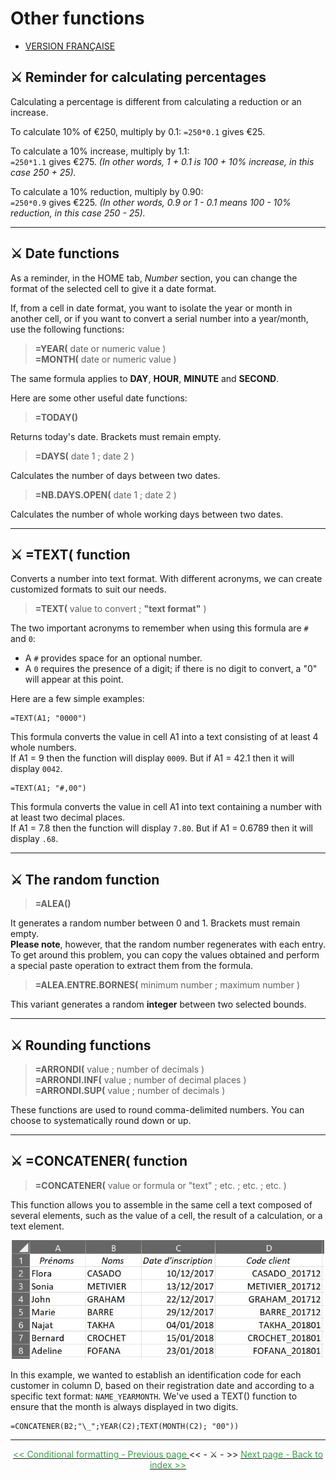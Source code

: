 # Other functions

* [VERSION FRANÇAISE](../fr/autres-fonctions.md)
  
## ⚔️ Reminder for calculating percentages

Calculating a percentage is different from calculating a reduction or an increase.

To calculate 10% of €250, multiply by 0.1: <code>=250\*0.1</code> gives €25.

To calculate a 10% increase, multiply by 1.1: <br>
  <code>=250\*1.1</code> gives €275. *(In other words, 1 + 0.1 is 100 + 10% increase, in this case 250 + 25).*

To calculate a 10% reduction, multiply by 0.90: <br>
  <code>=250\*0.9</code> gives €225. *(In other words, 0.9 or 1 - 0.1 means 100 - 10% reduction, in this case 250 - 25).*

* * *

## ⚔️ Date functions

As a reminder, in the HOME tab, *Number* section, you can change the format of the selected cell to give it a date format.

If, from a cell in date format, you want to isolate the year or month in another cell, or if you want to convert a serial number into a year/month, use the following functions:

> **=YEAR(** date or numeric value ) <br>
> **=MONTH(** date or numeric value ) 

The same formula applies to **DAY**, **HOUR**, **MINUTE** and **SECOND**.



Here are some other useful date functions:

> **=TODAY()**

Returns today's date. Brackets must remain empty.

> **=DAYS(** date 1 ; date 2 )

Calculates the number of days between two dates.

> **=NB.DAYS.OPEN(** date 1 ; date 2 )

Calculates the number of whole working days between two dates.

* * *

## ⚔️ =TEXT( function

Converts a number into text format. With different acronyms, we can create customized formats to suit our needs.

> **=TEXT(** value to convert ; **"**text format**"** ) 

The two important acronyms to remember when using this formula are <code>#</code> and <code>0</code>:

* A <code>#</code> provides space for an optional number. 
* A <code>0</code> requires the presence of a digit; if there is no digit to convert, a "0" will appear at this point.


Here are a few simple examples:

~~~
=TEXT(A1; "0000")
~~~

This formula converts the value in cell A1 into a text consisting of at least 4 whole numbers. <br>
If A1 = 9 then the function will display <code>0009</code>. But if A1 = 42.1 then it will display <code>0042</code>.

~~~
=TEXT(A1; "#,00")
~~~

This formula converts the value in cell A1 into text containing a number with at least two decimal places. <br>
If A1 = 7.8 then the function will display <code>7.80</code>. But if A1 = 0.6789 then it will display <code>.68</code>.


* * *

## ⚔️ The random function

> **=ALEA()**

It generates a random number between 0 and 1. Brackets must remain empty. <br>
**Please note**, however, that the random number regenerates with each entry. To get around this problem, you can copy the values obtained and perform a special paste operation to extract them from the formula.

> **=ALEA.ENTRE.BORNES(** minimum number ; maximum number )

This variant generates a random <b>integer</b> between two selected bounds.

* * *

## ⚔️ Rounding functions

> **=ARRONDI(** value ; number of decimals ) <br>
> **=ARRONDI.INF(** value ; number of decimal places ) <br>
> **=ARRONDI.SUP(** value ; number of decimals )

These functions are used to round comma-delimited numbers. You can choose to systematically round down or up.

* * *

## ⚔️ =CONCATENER( function

> **=CONCATENER(** value or formula or "text" ; etc. ; etc. ; etc. )

This function allows you to assemble in the same cell a text composed of several elements, such as the value of a cell, the result of a calculation, or a text element.

<center> <img width=500 src="../images/concat.JPG" alt="Example 1" /> </center>

In this example, we wanted to establish an identification code for each customer in column D, based on their registration date and according to a specific text format: <code>NAME\_YEARMONTH</code>. We've used a TEXT() function to ensure that the month is always displayed in two digits.

~~~
=CONCATENER(B2;"\_";YEAR(C2);TEXT(MONTH(C2); "00"))
~~~

* * *

<center> <a href="mise-en-forme-conditionnelle" target="_self" title="Conditional formatting"> <font color="#389E46"> &lt;&lt; Conditional formatting - Previous page </font> </a> &lt;&lt; - ⚔️ - >> <a href="index" target="_self" title="Index"> <font color="#389E46"> Next page - Back to index >> </font> </a> </center>
